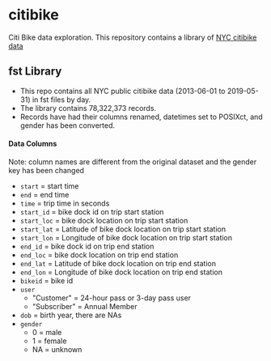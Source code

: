 # citibike
Citi Bike data exploration. This repository contains a library of [NYC citibike data](https://www.citibikenyc.com/system-data)

## fst Library
- This repo contains all NYC public citibike data (2013-06-01 to 2019-05-31) in fst files by day.
- The library contains 78,322,373 records.
- Records have had their columns renamed, datetimes set to POSIXct, and gender has been converted.

#### Data Columns 
Note: column names are different from the original dataset and the gender key has been changed
- ```start``` = start time
- ```end``` = end time
- ```time``` = trip time in seconds
- ```start_id``` = bike dock id on trip start station
- ```start_loc``` = bike dock location on trip start station
- ```start_lat``` = Latitude of bike dock location on trip start station
- ```start_lon``` = Longitude of bike dock location on trip start station
- ```end_id``` = bike dock id on trip end station
- ```end_loc``` = bike dock location on trip end station
- ```end_lat``` = Latitude of bike dock location on trip end station
- ```end_lon``` = Longitude of bike dock location on trip end station
- ```bikeid``` = bike id
- ```user```
  - "Customer" = 24-hour pass or 3-day pass user
  - "Subscriber" = Annual Member
- ```dob``` = birth year, there are NAs
- ```gender```
  - 0 = male
  - 1 = female
  - NA = unknown

